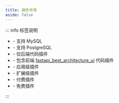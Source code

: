 ```yaml
---
title: 插件市场
aside: false
---
```


::: info 标签说明

- <Badge text="MySQL" color="#006484" bg-color="rgba(0, 100, 132, 0.1)" border-color="rgba(0, 100, 132, 0.2)" /> - 支持 MySQL
- <Badge text="PostgreSQL" color="#336699" bg-color="rgba(51, 102, 153, 0.1)" border-color="rgba(51, 102, 153, 0.2)" /> - 支持 PostgreSQL
- <Badge text="fba" color="#8b5cf6" bg-color="rgba(139, 92, 246, 0.1)" border-color="rgba(139, 92, 246, 0.2)" /> - 仅后端代码插件
- <Badge text="fba_ui" color="#a855f7" bg-color="rgba(168, 85, 247, 0.1)" border-color="rgba(168, 85, 247, 0.2)" /> - 包含前端 [fastapi_best_architecture_ui](https://github.com/fastapi-practices/fastapi_best_architecture_ui) 代码插件 <Badge type="warning" text="暂无此计划" />
- <Badge text="app" color="#f97316" bg-color="rgba(249, 115, 22, 0.1)" border-color="rgba(249, 115, 22, 0.2)" /> - 应用级插件
- <Badge text="extra" color="#64748b" bg-color="rgba(100, 116, 139, 0.1)" border-color="rgba(100, 116, 139, 0.2)" /> - 扩展级插件
- <Badge text="pay" color="#ef4444" bg-color="rgba(239, 68, 68, 0.1)" border-color="rgba(239, 68, 68, 0.2)" /> - 付费插件
- <Badge text="free" color="#10b981" bg-color="rgba(16, 185, 129, 0.1)" border-color="rgba(16, 185, 129, 0.2)" /> - 免费插件

:::

<script setup lang="ts">
import { pluginItems } from '@source/.vuepress/data/plugin'
</script>

<PluginMarket :items="pluginItems" />
